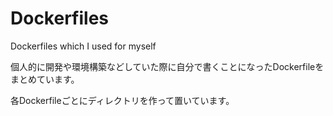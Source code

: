 # Dockerfiles
Dockerfiles which I used for myself

個人的に開発や環境構築などしていた際に自分で書くことになったDockerfileをまとめています。

各Dockerfileごとにディレクトリを作って置いています。
